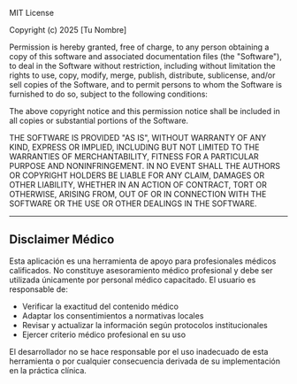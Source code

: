 MIT License

Copyright (c) 2025 [Tu Nombre]

Permission is hereby granted, free of charge, to any person obtaining a copy
of this software and associated documentation files (the "Software"), to deal
in the Software without restriction, including without limitation the rights
to use, copy, modify, merge, publish, distribute, sublicense, and/or sell
copies of the Software, and to permit persons to whom the Software is
furnished to do so, subject to the following conditions:

The above copyright notice and this permission notice shall be included in all
copies or substantial portions of the Software.

THE SOFTWARE IS PROVIDED "AS IS", WITHOUT WARRANTY OF ANY KIND, EXPRESS OR
IMPLIED, INCLUDING BUT NOT LIMITED TO THE WARRANTIES OF MERCHANTABILITY,
FITNESS FOR A PARTICULAR PURPOSE AND NONINFRINGEMENT. IN NO EVENT SHALL THE
AUTHORS OR COPYRIGHT HOLDERS BE LIABLE FOR ANY CLAIM, DAMAGES OR OTHER
LIABILITY, WHETHER IN AN ACTION OF CONTRACT, TORT OR OTHERWISE, ARISING FROM,
OUT OF OR IN CONNECTION WITH THE SOFTWARE OR THE USE OR OTHER DEALINGS IN THE
SOFTWARE.

---

## Disclaimer Médico

Esta aplicación es una herramienta de apoyo para profesionales médicos calificados. 
No constituye asesoramiento médico profesional y debe ser utilizada únicamente por 
personal médico capacitado. El usuario es responsable de:

- Verificar la exactitud del contenido médico
- Adaptar los consentimientos a normativas locales
- Revisar y actualizar la información según protocolos institucionales
- Ejercer criterio médico profesional en su uso

El desarrollador no se hace responsable por el uso inadecuado de esta herramienta 
o por cualquier consecuencia derivada de su implementación en la práctica clínica.
